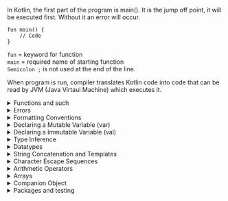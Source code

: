 In Kotlin, the first part of the program is main(). It is the jump off point, it will be executed first.
Without it an error will occur.
```
fun main() {
    // Code
}
```
`fun` = keyword for function<br>
`main` = required name of starting function<br>
`Semicolon ;` is not used at the end of the line.

When program is run, compiler translates Kotlin code into code that can be read by JVM (Java Virtaul Machine) which executes it.


<details>
  <summary>Functions and such</summary>

`// For line comments`<br>
`/* */` Multiline comments <br>
`println()` prints a value to the output terminal and adds new line <br>
`print()`  prints without creating new line <br>
`print("${typeTest::class.simpleName}")` check the type of a variable <br>
`readLine()` to tell the program to pause until some type of input is given by the user

</details>
<details>
  <summary>Errors</summary>

`Error.kt:2:3: error: unresolved reference: blabla`<br>
First number, 2, means the error is in line 2.<br>
Second number, 3, in which character number on the line.<br>
The text following `error:` describes the error.

</details>
<details>
  <summary>Formatting Conventions</summary>

`Indentation` Code within the body should be indented 4 spaces.<br>
`Comments` When writing a comment, add a space (" ") between // and the start of the comment.<br>
`Curly Brackets` Place the opening curly bracket { on the same line as the function() construct.

</details>
<details>
  <summary>Declaring a Mutable Variable (var)</summary>

```
var variableName: Type = value
```
var = beginning of variable declaration <br>
variableName in camelCase <br>
Type = Datatype <br>
initialize with a value after = <br>
```
var notePlayed: String // declaration
 
notePlayed = "B" // initialization 
``` 

</details>
<details>
  <summary>Declaring a Immutable Variable (val)</summary>
Immutable variables are denoted by the val keyword and are often referred to as constants in some languages.<br>

```
val variableName: Type = value 
```
</details>
<details>
  <summary>Type Inference</summary>

Type inference indicates that the compiler can infer the type of a declared variable,<br> 
and its data type can be omitted in the declaration.
```
var lightsOn: Boolean = true
```
```
var lightsOn = true // valid declaration
```
Regardless of how a variable is declared,<br> its type cannot change throughout a program.
</details>
<details>
  <summary>Datatypes</summary>
Variables don't need datatypes perse,<br>
functions do need datatypes (and return type!)<br>
String = "This is a string"<br>
Char = "A"<br>
Int = 1<br>
Double = 3.14<br>
// Fun fact

/* A single emoji is made up of Unicode characters.
Thus, it will be interpreted as a String
and must always be wrapped in double quotes:  */

var emoji = "U+1F601"
</details>
<details>
  <summary>String Concatenation and Templates</summary>

```
Concatenation: "Hello, " + variableName + "!"

Template: "Hello, $variableName!" 
```

```
var firstName = "Mike" 
var lastName = "Wazowski" 

println(firstName + " " + lastName) 
// Prints: Mike Wazowski
```
In addition to outputting the result of a concatenated String, we can also store this process in a variable for later use. For example:
```
val userGreeting = firstName + " " + lastName + ", how are you doing today?" 
 
println(userGreeting
// Prints: Mike Wazowski, how are you doing today?
```

</details>
<details>
  <summary>Character Escape Sequences</summary>

```
    \n Inserts a new line
    \t Inserts a tab
    \r Inserts a carriage return
    \' Inserts a single quote
    \" Inserts a double quote
    \\ Inserts a backslash
    \$ Inserts the dollar symbol
```
Use `\` like: <br>
`print("\"May the Force be with you.\" -Star Wars, 1977")`
</details>
<details>
  <summary>Arithmetic Operators</summary>

```
    + addition
    - subtraction
    * multiplication
    / division
    % modulus (divides and gives the remainder)
```
</details>
<details>
  <summary>Arrays</summary>

In Kotlin, arrays are not a native data type, but a mutable collection of similar items which are represented by the Array class.
<br><br>
### There are 2 ways.<br>
Using `arrayOf()`:<br>
```
fun main()
{
    // declaring an array using arrayOf()
    val arrayname = arrayOf(1, 2, 3, 4, 5)
    for (i in 0..arrayname.size-1)
    {
        print(" "+arrayname[i])
    }
    println()
    // declaring an array using arrayOf<Int>
    val arrayname2 = arrayOf<Int>(10, 20, 30, 40, 50)
    for (i in 0..arrayname2.size-1)
    {
        print(" "+arrayname2[i])
    }
}
```
Using the array constructor:<br>
```

fun main()
{
    val arrayname = Array(5, { i -> i * 1 })
    for (i in 0..arrayname.size-1)
    {
        println(arrayname[i])
    }
}
```
The array size is 5, the lambda expression initializes the elements.<br>

### Accessing and modifying arrays

An array in Kotlin is basically a class. Therefore, we can access the data of a class object via its member functions. The get() and set() functions are said to be member functions.

The get() method takes a single parameter—the index of the element and returns the value of the item at that index.<br>
Syntax:<br>
`val x = num.get(0)`<br>
The set() method takes 2 parameters: the index of the element and the value to be inserted.<br>
Syntax:<br>
`num.set(1, 3)`<br>
The above code sets the value of the second element in the array to 3.<br>
<br>
Using the index operator [ ] –<br>

The [ ] operator can be used to access and modify arrays.<br>
To access an array element, the syntax would be:<br><br>
`val x = num[1]`<br>
This will assign the value of the second element in num to x.<br>
<br>
To modify an array element, we should do:<br>
`num[2] = 5;`<br>
This will change the value of the third element in the num array to 5.<br>
<br>
### Traversing Arrays –
Using the for-loop:<br>
```
fun main()
{
    val num = arrayOf<Int>(1, 2, 3, 4, 5)
    num.set(0, 10)
    num.set(1, 6)
    for (i in num.indices)
    {
    println(num[i])
    }
}
```
Using the range of the array:<br>
```
fun main()
{
    val arrayname = arrayOf<Int>(1, 2, 3, 4, 5)
    for (i in 0..arrayname.size-1)
    {
        println(arrayname[i])
    }
}
```
Using the foreach loop:<br>
```
fun main()
{
    val arrayname = arrayOf<Int>(1, 2, 3, 4, 5)
    arrayname.forEach({ index -> println(index) })
}
```
</details>
<details>
  <summary>Companion Object</summary>
To directly use a class method without creating a class instance.<br>
Companion object is static and only has access to itself.<br>
Preferable is to use it through a class instance though for re-usability.<br>
</details>
<details>
  <summary>Packages and testing</summary>
Project specific business logic (function code) like classes are put in the `main` of packages. <br>
Tests are put in the `test` folder of the package.<br>
Main and test use the same hierarchy.<br>

assertEquals(expected = false, actual = isAPangram) explicit
assertEquals(false, isAPangram) inexplicit
</details>